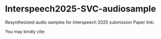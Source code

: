 # Interspeech2025-SVC-audiosample

Resynthesized audio samples for Interspeech 2025 submission
Paper link:

You may kindly cite:

```

```
